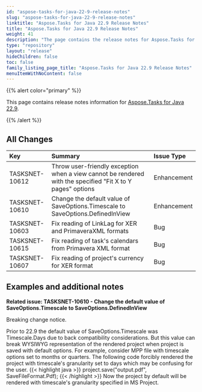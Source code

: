 ```yaml
---
id: "aspose-tasks-for-java-22-9-release-notes"
slug: "aspose-tasks-for-java-22-9-release-notes"
linktitle: "Aspose.Tasks for Java 22.9 Release Notes"
title: "Aspose.Tasks for Java 22.9 Release Notes"
weight: 41
description: "The page contains the release notes for Aspose.Tasks for Java 22.9."
type: "repository"
layout: "release"
hideChildren: false
toc: false
family_listing_page_title: "Aspose.Tasks for Java 22.9 Release Notes"
menuItemWithNoContent: false
---
```


{{% alert color="primary" %}}

This page contains release notes information for [Aspose.Tasks for Java 22.9](https://releases.aspose.com/tasks/java/new-releases/aspose.tasks-for-java-22.9/).

{{% /alert %}}

## **All Changes**
|**Key**|**Summary**|**Issue Type**|
| :- | :- | :- |
| TASKSNET-10612 | Throw user-friendly exception when a view cannot be rendered with the specified "Fit X to Y pages" options | Enhancement |
| TASKSNET-10610 | Change the default value of SaveOptions.Timescale to SaveOptions.DefinedInView | Enhancement |
| TASKSNET-10603 | Fix reading of LinkLag for XER and PrimaveraXML formats | Bug |
| TASKSNET-10615 | Fix reading of task's calendars from Primavera XML format | Bug |
| TASKSNET-10607 | Fix reading of project's currency for XER format | Bug |

## **Examples and additional notes**

**Related issue: TASKSNET-10610 - Change the default value of SaveOptions.Timescale to SaveOptions.DefinedInView**

Breaking change notice.<br>

Prior to 22.9 the default value of SaveOptions.Timescale was Timescale.Days due to back compatibility considerations.
But this value can break WYSIWYG representation of the rendered project when project is saved with default options.
For example, consider MPP file with timescale options set to months or quarters.
The following code forcibly rendered the project with timescale's granularity set to days which may be confusing for the user.
{{< highlight java >}}
project.save("output.pdf", SaveFileFormat.Pdf);
{{< /highlight >}}
Now the project by default will be rendered with timescale's granularity specified in MS Project.
